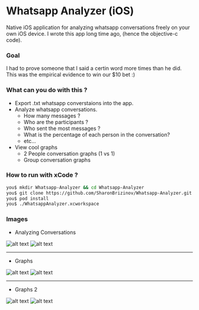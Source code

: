 # Whatsapp Analyzer (iOS) #

Native iOS application for analyzing whatsapp conversations freely on your own iOS device.
I wrote this app long time ago, (hence the objective-c code). 

### Goal ###
I had to prove someone that I said a certin word more times than he did. This was the empirical evidence to win our $10 bet :)

### What can you do with this ? ###

* Export .txt whatsapp converstaions into the app.
* Analyze whatsapp conversations.
     * How many messages ?
     * Who are the participants ?
     * Who sent the most messages ? 
     * What is the percentage of each person in the conversation?
     * etc...
* View cool graphs
    * 2 People conversation graphs (1 vs 1)
    * Group conversation graphs


### How to run with xCode ? ###

```sh
you$ mkdir Whatsapp-Analyzer && cd Whatsapp-Analyzer
you$ git clone https://github.com/SharonBrizinov/Whatsapp-Analyzer.git
you$ pod install
you$ ./WhatsappAnalyzer.xcworkspace
```

### Images ###

* Analyzing Conversations

![alt text](/images/1.png "Analyzing conversation 1")
![alt text](/images/2.png "Analyzing conversation 2")

---
* Graphs

![alt text](/images/3.png "New categories")
![alt text](/images/4.png "Graph - VS mode")

---
* Graphs 2

![alt text](/images/5.png "Graph - How many messages each participants sent ?")
![alt text](/images/6.png "Graph - How many times it has been said ?")